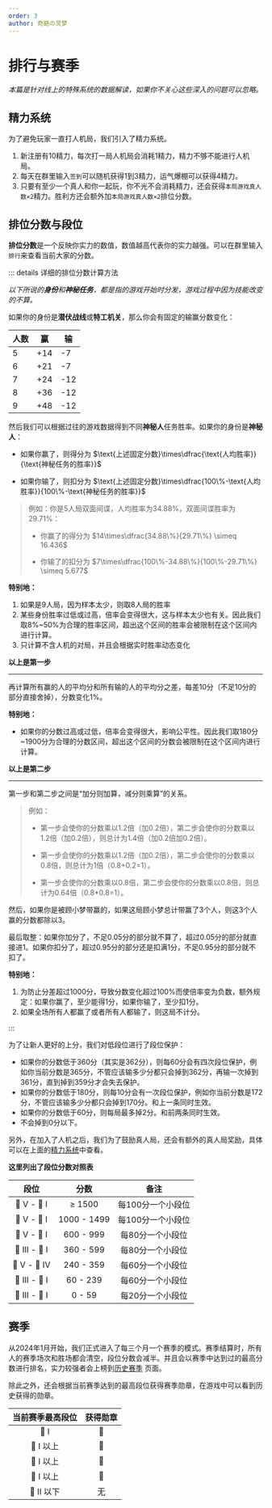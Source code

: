 ```yaml
---
order: 3
author: 奇葩の灵梦
---
```


# 排行与赛季

*本篇是针对线上的特殊系统的数据解读，如果你不关心这些深入的问题可以忽略。*

## 精力系统

为了避免玩家一直打人机局，我们引入了精力系统。

1. 新注册有10精力，每次打一局人机局会消耗1精力，精力不够不能进行人机局。
2. 每天在群里输入`签到`可以随机获得1到3精力，运气爆棚可以获得4精力。
3. 只要有至少一个真人和你一起玩，你不光不会消耗精力，还会获得`本局游戏真人数×2`精力。胜利方还会额外加`本局游戏真人数×2`排位分数。

## 排位分数与段位

**排位分数**是一个反映你实力的数值，数值越高代表你的实力越强。可以在群里输入`排行`来查看当前大家的分数。

::: details 详细的排位分数计算方法

*以下所说的**身份**和**神秘任务**，都是指的游戏开始时分发，游戏过程中因为技能改变的不算。*

如果你的身份是**潜伏战线**或**特工机关**，那么你会有固定的输赢分数变化：

| 人数 | 赢   | 输   |
|----|-----|-----|
| 5  | +14 | -7  |
| 6  | +21 | -7  |
| 7  | +24 | -12 |
| 8  | +36 | -12 |
| 9  | +48 | -12 |

然后我们可以根据过往的游戏数据得到不同**神秘人**任务胜率。如果你的身份是**神秘人**：

- 如果你赢了，则得分为 $\text{上述固定分数}\times\dfrac{\text{人均胜率}}{\text{神秘任务的胜率}}$

- 如果你输了，则扣分为 $\text{上述固定分数}\times\dfrac{100\%-\text{人均胜率}}{100\%-\text{神秘任务的胜率}}$

> 例如：你是5人局双面间谍，人均胜率为34.88%，双面间谍胜率为29.71%：
>
> - 你赢了的得分为 $14\times\dfrac{34.88\%}{29.71\%} \simeq 16.436$
>
> - 你输了的扣分为 $7\times\dfrac{100\%-34.88\%}{100\%-29.71\%} \simeq 5.677$

**特别地：**

1. 如果是9人局，因为样本太少，则取8人局的胜率
2. 某些身份胜率过低或过高，倍率会变得很大，这与样本太少也有关。因此我们取8%~50%为合理的胜率区间，超出这个区间的胜率会被限制在这个区间内进行计算。
3. 只计算不含人机的对局，并且会根据实时胜率动态变化

**以上是第一步**

---

再计算所有赢的人的平均分和所有输的人的平均分之差，每差10分（不足10分的部分直接舍掉），分数变化1%。

**特别地：**

- 如果你的分数过高或过低，倍率会变得很大，影响公平性。因此我们取180分~1900分为合理的分数区间，超出这个区间的分数会被限制在这个区间内进行计算。

**以上是第二步**

---

第一步和第二步之间是“加分则加算，减分则乘算”的关系。

> 例如：
>
> - 第一步会使你的分数乘以1.2倍（加0.2倍），第二步会使你的分数乘以1.2倍（加0.2倍），则总计为1.4倍（加0.2倍加0.2倍）。
>
> - 第一步会使你的分数乘以1.2倍（加0.2倍），第二步会使你的分数乘以0.8倍，则总计为1倍（0.8+0.2=1）。
>
> - 第一步会使你的分数乘以0.8倍，第二步会使你的分数乘以0.8倍，则总计为0.64倍（0.8*0.8=1）。

然后，如果你是被顾小梦带赢的，如果这局顾小梦总计带赢了3个人，则这3个人赢的分数都除以3。

最后取整：如果你加分了，不足0.05分的部分就不算了，超过0.05分的部分就直接进1。如果你扣分了，超过0.95分的部分还是扣满1分，不足0.95分的部分就不扣了。

**特别地：**

1. 为防止分差超过1000分，导致分数变化超过100%而使倍率变为负数，额外规定：如果你赢了，至少能得1分，如果你输了，至少扣1分。
2. 如果全场所有人都赢了或者所有人都输了，则这局不计分。

:::

为了让新人更好的上分，我们对低段位进行了段位保护：

- 如果你的分数低于360分（其实是362分），则每60分会有四次段位保护，例如你当前分数是365分，不管应该输多少分都只会掉到362分，再输一次掉到361分，直到掉到359分才会失去保护。
- 如果你的分数低于180分，则每10分会有一次段位保护，例如你当前分数是172分，不管应该输多少分都只会掉到170分。和上一条同时生效。
- 如果你的分数低于60分，则每局最多掉2分。和前两条同时生效。
- 不会掉到0分以下。

另外，在加入了人机之后，我们为了鼓励真人局，还会有额外的真人局奖励，具体可以在上面的[精力系统](#精力系统)中查看。

**这里列出了段位分数对照表**

|      段位       |     分数      |     备注     |
|:-------------:|:-----------:|:----------:|
|  👑 V - 👑 I  |   ≥ 1500    | 每100分一个小段位 |
|  💎 V - 💎 I  | 1000 - 1499 | 每100分一个小段位 |
|  💍 V - 💍 I  |  600 - 999  | 每80分一个小段位  |
| 🏅 III - 🏅 I |  360 - 599  | 每80分一个小段位  |
| 🏅 V - 🏅 IV  |  240 - 359  | 每60分一个小段位  |
| 🥈 III - 🥈 I |  60 - 239   | 每60分一个小段位  |
| 🥉 III - 🥉 I |   0 - 59    | 每20分一个小段位  |

## 赛季

从2024年1月开始，我们正式进入了每三个月一个赛季的模式。赛季结算时，所有人的赛季场次和胜场都会清空，段位分数会减半。并且会以赛季中达到过的最高分数进行排名，实力较强者会上榜到[历史赛季](/toplist.md)
页面。

除此之外，还会根据当前赛季达到的最高段位获得赛季勋章，在游戏中可以看到历史获得的勋章。

| 当前赛季最高段位 | 获得勋章 |
|:--------:|:----:|
|   👑 I   |  👑  |
| 💎 I 以上  |  💎  |
| 💍 I 以上  |  💍  |
| 🏅 I 以上  |  🏅  |
| 🏅 II 以下 |  无   |

<style scoped>
  table {
    text-wrap: nowrap;
  }

  .katex {
    text-wrap: nowrap;
  }
</style>